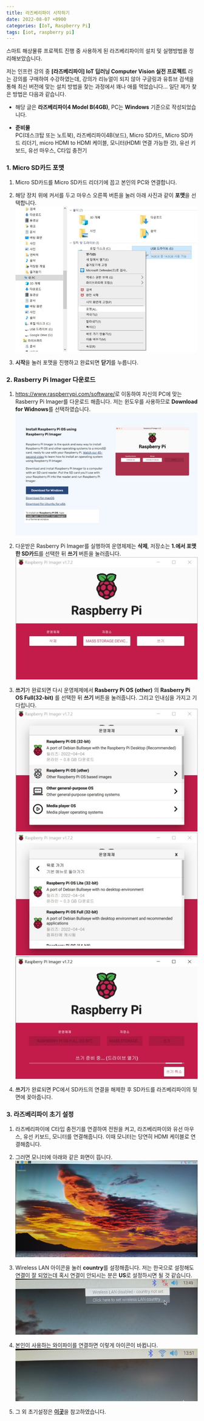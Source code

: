 ```yaml
---
title: 라즈베리파이 시작하기
date: 2022-08-07 +0900
categories: [IoT, Raspberry Pi]
tags: [iot, raspberry pi]
---
```

스마트 해상물류 프로젝트 진행 중 사용하게 된 라즈베리파이의 설치 및 실행방법을 정리해보았습니다.
 
 
저는 인프런 강의 중 **[라즈베리파이] IoT 딥러닝 Computer Vision 실전 프로젝트** 라는 강의를 구매하여 수강하였는데, 강의가 리뉴얼이 되지 않아 구글링과 유튜브 검색을 통해 최신 버전에 맞는 설치 방법을 찾는 과정에서 꽤나 애를 먹었습니다... 일단 제가 찾은 방법은 다음과 같습니다. 


- 해당 글은 **라즈베리파이4 Model B(4GB)**, PC는 **Windows** 기준으로 작성되었습니다.  


- **준비물**  
PC(데스크탑 또는 노트북), 라즈베리파이4B(보드), Micro SD카드, Micro SD카드 리더기,  micro HDMI to HDMI 케이블, 모니터(HDMI 연결 가능한 것), 유선 키보드, 유선 마우스, C타입 충전기  
  
### 1. Micro SD카드 포맷
1) Micro SD카드를 Micro SD카드 리더기에 꼽고 본인의 PC와 연결합니다.  


2) 해당 장치 위에 커서를 두고 마우스 오른쪽 버튼을 눌러 아래 사진과 같이 **포맷**을 선택합니다.  
![install_rspi1](/assets/img/20220807/install_rspi1.jpg)  


3) **시작**을 눌러 포맷을 진행하고 완료되면 **닫기**를 누릅니다.   


### 2. Rasberry Pi Imager 다운로드
1) <https://www.raspberrypi.com/software/>로 이동하여 자신의 PC에 맞는 Rasberry Pi Imager를 다운로드 해줍니다. 저는 윈도우를 사용하므로 **Download for Widnows**를 선택하였습니다.  
![install_rspi6](/assets/img/20220807/install_rspi6.jpg)


2) 다운받은 Rasberry Pi Imager를 실행하여 운영체제는 **삭제**, 저장소는 **1.에서 포맷한 SD카드**를 선택한 뒤 **쓰기** 버튼을 눌러줍니다.  
![install_rspi2](/assets/img/20220807/install_rspi2.jpg)  


3) **쓰기**가 완료되면 다시 운영체제에서 **Rasberry Pi OS (other)** 의 **Rasberry Pi OS Full(32-bit)** 를 선택한 뒤 **쓰기** 버튼을 눌러줍니다. 그리고 인내심을 가지고 기다립니다.  
![install_rspi3](/assets/img/20220807/install_rspi3.jpg)  
![install_rspi4](/assets/img/20220807/install_rspi4.jpg)   
![install_rspi5](/assets/img/20220807/install_rspi5.jpg)  


4) **쓰기**가 완료되면 PC에서 SD카드의 연결을 해제한 후 SD카드를 라즈베리파이의 뒷면에 꽂아줍니다.  
  
  
### 3. 라즈베리파이 초기 설정  
1) 라즈베리파이에 C타입 충전기를 연결하여 전원을 켜고, 라즈베리파이와 유선 마우스, 유선 키보드, 모니터를 연결해줍니다. 이때 모니터는 당연히 HDMI 케이블로 연결해줍니다.  


2) 그러면 모니터에 아래와 같은 화면이 뜹니다.  
![install_rspi7](/assets/img/20220807/install_rspi7.jpg)  


3) Wireless LAN 아이콘을 눌러 **country**를 설정해줍니다. 저는 한국으로 설정해도 연결이 잘 되었는데 혹시 연결이 안되시는 분은 **US**로 설정하시면 될 것 같습니다.  
![intall_rspi8](/assets/img/20220807/install_rspi8.jpg)  


4) 본인이 사용하는 와이파이를 연결하면 이렇게 아이콘이 바뀝니다.  
![install_rspi9](/assets/img/20220807/install_rspi9.jpg)  


5) 그 외 초기설정은 [**이곳**](https://jy-tblog.tistory.com/30)을 참고하였습니다.  
